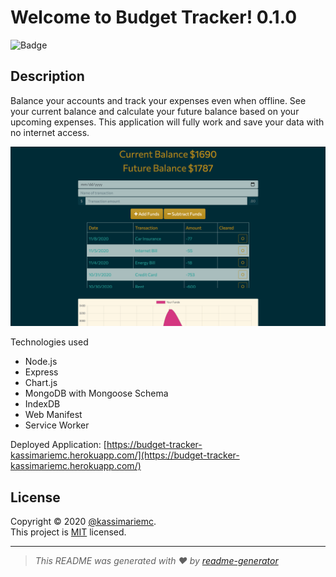 # Welcome to Budget Tracker! 0.1.0
![Badge](https://img.shields.io/badge/license-MIT-green)

## Description

Balance your accounts and track your expenses even when offline. See your current balance and calculate your future balance based on your upcoming expenses. This application will fully work and save your data with no internet access. 

![Screen Shot](public/images/screen-shot.png)


Technologies used
* Node.js
* Express
* Chart.js
* MongoDB with Mongoose Schema
* IndexDB
* Web Manifest
* Service Worker


Deployed Application: [https://budget-tracker-kassimariemc.herokuapp.com/](https://budget-tracker-kassimariemc.herokuapp.com/)

## License

Copyright &#169; 2020 [@kassimariemc](https://github.com/kassimariemc).<br>
This project is [MIT](https://choosealicense.com/licenses/mit/) licensed.

_____________________________________________________
> *This README was generated with &hearts; by [readme-generator](https://github.com/kassimariemc/README-generator)*


